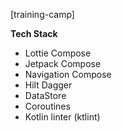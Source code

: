 [training-camp]

**Tech Stack**
- Lottie Compose
- Jetpack Compose
- Navigation Compose
- Hilt Dagger
- DataStore
- Coroutines
- Kotlin linter (ktlint)
